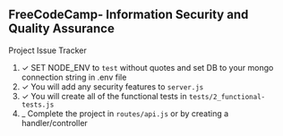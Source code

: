 **FreeCodeCamp**- Information Security and Quality Assurance
------

Project Issue Tracker

1) ✓ SET NODE_ENV to `test` without quotes and set DB to your mongo connection string in .env file
2) ✓ You will add any security features to `server.js`
3) ✓ You will create all of the functional tests in `tests/2_functional-tests.js`
4) _ Complete the project in `routes/api.js` or by creating a handler/controller


